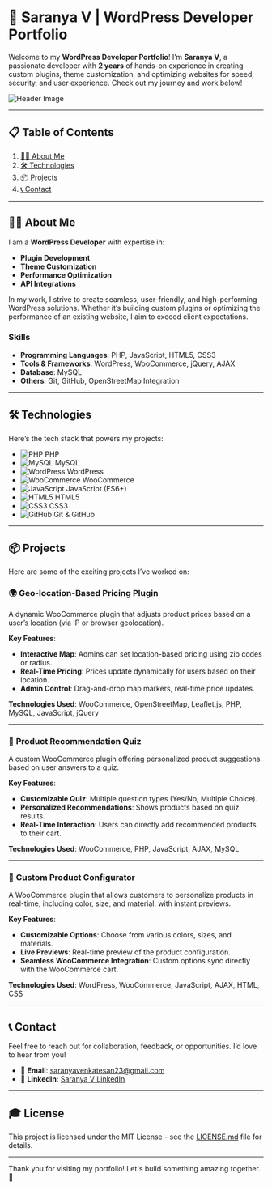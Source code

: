 # 🚀 Saranya V | WordPress Developer Portfolio

Welcome to my **WordPress Developer Portfolio**! I’m **Saranya V**, a passionate developer with **2 years** of hands-on experience in creating custom plugins, theme customization, and optimizing websites for speed, security, and user experience. Check out my journey and work below!

![Header Image](https://your-banner-image-link.com)  <!-- Replace with your image link -->

---

## 📋 Table of Contents
1. [👩‍💻 About Me](#about-me)
2. [🛠 Technologies](#technologies)
3. [📦 Projects](#projects)
4. [📞 Contact](#contact)

---

## 👩‍💻 About Me

I am a **WordPress Developer** with expertise in:
- **Plugin Development**
- **Theme Customization**
- **Performance Optimization**
- **API Integrations**

In my work, I strive to create seamless, user-friendly, and high-performing WordPress solutions. Whether it’s building custom plugins or optimizing the performance of an existing website, I aim to exceed client expectations.

### Skills
- **Programming Languages**: PHP, JavaScript, HTML5, CSS3
- **Tools & Frameworks**: WordPress, WooCommerce, jQuery, AJAX
- **Database**: MySQL
- **Others**: Git, GitHub, OpenStreetMap Integration

---

## 🛠 Technologies

Here’s the tech stack that powers my projects:

- ![PHP](https://img.shields.io/badge/PHP-5.6+-blue?logo=php) PHP
- ![MySQL](https://img.shields.io/badge/MySQL-5.7+-blue?logo=mysql) MySQL
- ![WordPress](https://img.shields.io/badge/WordPress-5.7+-blue?logo=wordpress) WordPress
- ![WooCommerce](https://img.shields.io/badge/WooCommerce-5.6+-blue?logo=woocommerce) WooCommerce
- ![JavaScript](https://img.shields.io/badge/JavaScript-ES6+-yellow?logo=javascript) JavaScript (ES6+)
- ![HTML5](https://img.shields.io/badge/HTML5-5+-red?logo=html5) HTML5
- ![CSS3](https://img.shields.io/badge/CSS3-3+-blue?logo=css3) CSS3
- ![GitHub](https://img.shields.io/badge/GitHub-Active-blue?logo=github) Git & GitHub

---

## 📦 Projects

Here are some of the exciting projects I’ve worked on:

### 🌍 **Geo-location-Based Pricing Plugin**
A dynamic WooCommerce plugin that adjusts product prices based on a user’s location (via IP or browser geolocation).

**Key Features**:
- **Interactive Map**: Admins can set location-based pricing using zip codes or radius.
- **Real-Time Pricing**: Prices update dynamically for users based on their location.
- **Admin Control**: Drag-and-drop map markers, real-time price updates.
  
**Technologies Used**: WooCommerce, OpenStreetMap, Leaflet.js, PHP, MySQL, JavaScript, jQuery

---

### 🛒 **Product Recommendation Quiz**
A custom WooCommerce plugin offering personalized product suggestions based on user answers to a quiz.

**Key Features**:
- **Customizable Quiz**: Multiple question types (Yes/No, Multiple Choice).
- **Personalized Recommendations**: Shows products based on quiz results.
- **Real-Time Interaction**: Users can directly add recommended products to their cart.

**Technologies Used**: WooCommerce, PHP, JavaScript, AJAX, MySQL

---

### 🎨 **Custom Product Configurator**
A WooCommerce plugin that allows customers to personalize products in real-time, including color, size, and material, with instant previews.

**Key Features**:
- **Customizable Options**: Choose from various colors, sizes, and materials.
- **Live Previews**: Real-time preview of the product configuration.
- **Seamless WooCommerce Integration**: Custom options sync directly with the WooCommerce cart.

**Technologies Used**: WordPress, WooCommerce, JavaScript, AJAX, HTML, CSS

---

## 📞 Contact

Feel free to reach out for collaboration, feedback, or opportunities. I’d love to hear from you!

- 📧 **Email**: [saranyavenkatesan23@gmail.com](mailto:saranyavenkatesan23@gmail.com)
- 💼 **LinkedIn**: [Saranya V LinkedIn](https://www.linkedin.com/in/saranya-v-03ab91244)
---

## 🎓 License

This project is licensed under the MIT License - see the [LICENSE.md](LICENSE.md) file for details.

---

Thank you for visiting my portfolio! Let's build something amazing together. 🚀
